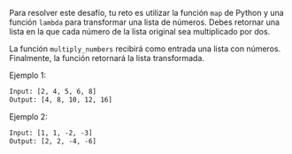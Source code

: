 Para resolver este desafío, tu reto es utilizar la función `map` de Python y una función `lambda` para transformar una lista de números. Debes retornar una lista en la que cada número de la lista original sea multiplicado por dos.

La función `multiply_numbers` recibirá como entrada una lista con números. Finalmente, la función retornará la lista transformada.

Ejemplo 1:

```txt
Input: [2, 4, 5, 6, 8]
Output: [4, 8, 10, 12, 16]
```

Ejemplo 2:

```txt
Input: [1, 1, -2, -3]
Output: [2, 2, -4, -6]
```